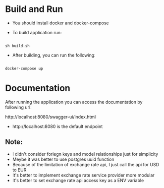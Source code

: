
# Build and Run

  

* You should install docker and docker-compose

  

* To build application run:

  

```

sh build.sh

```

  

* After building, you can run the following:

  

```

docker-compose up

```

# Documentation

After running the application you can access the documentation by following url:

http://localhost:8080/swagger-ui/index.html

* http://localhost:8080 is the default endpoint


## Note:

* I didn't consider foriegn keys and model relationships just for simplicity
* Meybe it was better to use postgres uuid function
* Because of the limitation of exchange rate api, I just call the api for USD to EUR
* It's better to implement exchange rate service provider more modular
* It's better to set exchange rate api access key as a ENV variable